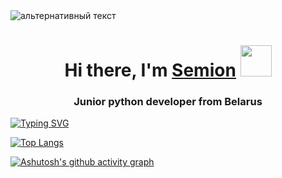 <img src="/Users/mac/Downloads/Black Minimal Motivation Quote LinkedIn Banner.PNG" alt="альтернативный текст">
<h1 align="center">Hi there, I'm <a href="https://www.linkedin.com/in/semion-shandruk/" target="_blank">Semion</a> 
<img src="https://github.com/blackcater/blackcater/raw/main/images/Hi.gif" width="50"/></h1>
<h3 align="center">Junior python developer from Belarus</h3>

[![Typing SVG](https://readme-typing-svg.herokuapp.com?color=%2336BCF7&lines=Junior+python+developer+from+Belarus)](https://git.io/typing-svg)


[![Top Langs](https://github-readme-stats.vercel.app/api/top-langs/?username=Semion-Sh&layout=compact)](https://github.com/anuraghazra/github-readme-stats)

[![Ashutosh's github activity graph](https://activity-graph.herokuapp.com/graph?username=Semion-Sh)](https://github.com/ashutosh00710/github-readme-activity-graph)
